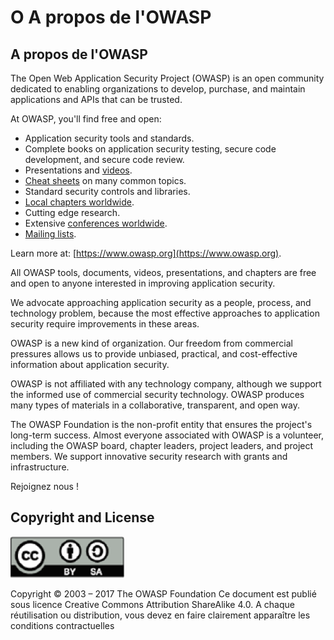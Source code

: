 # O A propos de l'OWASP

## A propos de l'OWASP

The Open Web Application Security Project (OWASP) is an open community dedicated to enabling organizations to develop, purchase, and maintain applications and APIs that can be trusted.

At OWASP, you'll find free and open:

* Application security tools and standards.
* Complete books on application security testing, secure code development, and secure code review.
* Presentations and [videos](https://www.youtube.com/user/OWASPGLOBAL).
* [Cheat sheets](https://www.owasp.org/index.php/OWASP_Cheat_Sheet_Series) on many common topics.
* Standard security controls and libraries.
* [Local chapters worldwide](https://www.owasp.org/index.php/OWASP_Chapter).
* Cutting edge research.
* Extensive [conferences worldwide](https://www.owasp.org/index.php/Category:OWASP_AppSec_Conference).
* [Mailing lists](https://lists.owasp.org/mailman/listinfo).

Learn more at: [https://www.owasp.org](https://www.owasp.org).

All OWASP tools, documents, videos, presentations, and chapters are free and open to anyone interested in improving application security.

We advocate approaching application security as a people, process, and technology problem, because the most effective approaches to application security require improvements in these areas.

OWASP is a new kind of organization. Our freedom from commercial pressures allows us to provide unbiased, practical, and cost-effective information about application security.

OWASP is not affiliated with any technology company, although we support the informed use of commercial security technology. OWASP produces many types of materials in a collaborative, transparent, and open way.

The OWASP Foundation is the non-profit entity that ensures the project's long-term success. Almost everyone associated with OWASP is a volunteer, including the OWASP board, chapter leaders, project leaders, and project members. We support innovative security research with grants and infrastructure.

Rejoignez nous !

## Copyright and License

![license](images/license.png)

Copyright © 2003 – 2017 The OWASP Foundation
Ce document est publié sous licence Creative Commons Attribution ShareAlike 4.0. A chaque réutilisation ou distribution, vous devez en faire clairement apparaître les conditions contractuelles